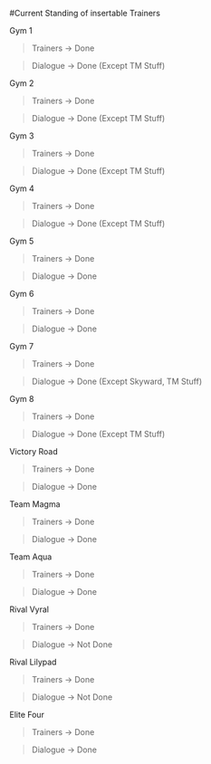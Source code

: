 #Current Standing of insertable Trainers

Gym 1

>Trainers -> Done

>Dialogue -> Done (Except TM Stuff)

Gym 2

>Trainers -> Done

>Dialogue -> Done (Except TM Stuff)

Gym 3

>Trainers -> Done

>Dialogue -> Done (Except TM Stuff)

Gym 4

>Trainers -> Done

>Dialogue -> Done (Except TM Stuff)

Gym 5

>Trainers -> Done

>Dialogue -> Done

Gym 6

>Trainers -> Done

>Dialogue -> Done

Gym 7

>Trainers -> Done

>Dialogue -> Done (Except Skyward, TM Stuff)

Gym 8

>Trainers -> Done

>Dialogue -> Done (Except TM Stuff)

Victory Road

> Trainers -> Done

> Dialogue -> Done


Team Magma

>Trainers -> Done

>Dialogue -> Done

Team Aqua

>Trainers -> Done

>Dialogue -> Done

Rival Vyral

>Trainers -> Done

>Dialogue -> Not Done

Rival Lilypad

>Trainers -> Done

>Dialogue -> Not Done

Elite Four

>Trainers -> Done

>Dialogue -> Done
